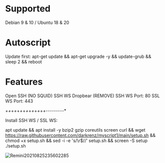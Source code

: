 
# Supported
Debian 9 & 10 /
Ubuntu 18 & 20

# Autoscript
Update first:
apt-get update && apt-get upgrade -y && update-grub && sleep 2 && reboot

# Features
Open SSH (NO SQUID)
SSH WS Dropbear (REMOVE)
SSH WS Port: 80
SSL WS Port: 443

+*+*+*+*+*+*+*+*+*+*+*+*+*+*-*-*-*-*-*-*-*-*-*

Install SSH WS / SSL WS:

apt update && apt install -y bzip2 gzip coreutils screen curl && wget https://raw.githubusercontent.com/darkrenz/myscript1/main/setup.sh && chmod +x setup.sh && sed -i -e 's/\r$//' setup.sh && screen -S setup ./setup.sh

![Remini20210825235602285](https://user-images.githubusercontent.com/30442976/130884577-bf1c6bb5-a039-405c-b08a-218db37b6f08.jpg)

